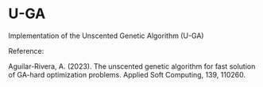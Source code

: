 # U-GA
Implementation of the Unscented Genetic Algorithm (U-GA)

Reference:

Aguilar-Rivera, A. (2023). The unscented genetic algorithm for fast solution of GA-hard optimization problems. Applied Soft Computing, 139, 110260.
